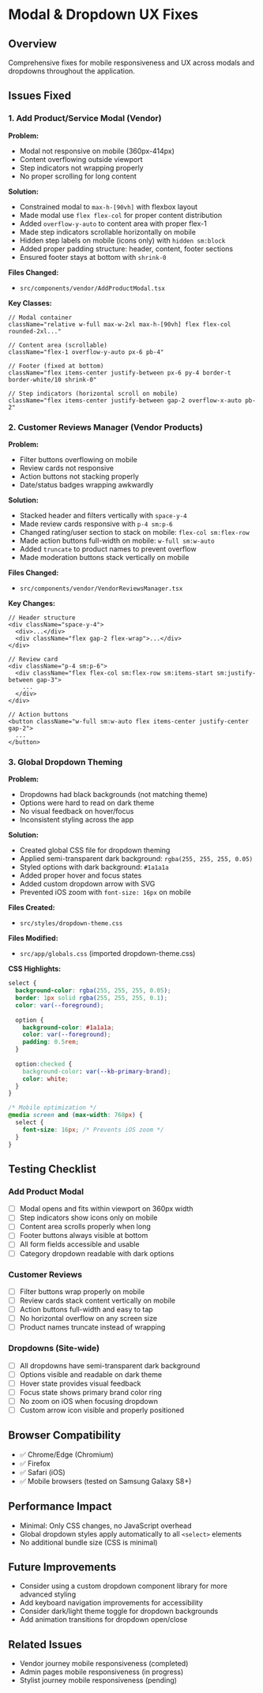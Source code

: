 # Modal & Dropdown UX Fixes

## Overview
Comprehensive fixes for mobile responsiveness and UX across modals and dropdowns throughout the application.

## Issues Fixed

### 1. Add Product/Service Modal (Vendor)
**Problem:**
- Modal not responsive on mobile (360px-414px)
- Content overflowing outside viewport
- Step indicators not wrapping properly
- No proper scrolling for long content

**Solution:**
- Constrained modal to `max-h-[90vh]` with flexbox layout
- Made modal use `flex flex-col` for proper content distribution
- Added `overflow-y-auto` to content area with proper flex-1
- Made step indicators scrollable horizontally on mobile
- Hidden step labels on mobile (icons only) with `hidden sm:block`
- Added proper padding structure: header, content, footer sections
- Ensured footer stays at bottom with `shrink-0`

**Files Changed:**
- `src/components/vendor/AddProductModal.tsx`

**Key Classes:**
```tsx
// Modal container
className="relative w-full max-w-2xl max-h-[90vh] flex flex-col rounded-2xl..."

// Content area (scrollable)
className="flex-1 overflow-y-auto px-6 pb-4"

// Footer (fixed at bottom)
className="flex items-center justify-between px-6 py-4 border-t border-white/10 shrink-0"

// Step indicators (horizontal scroll on mobile)
className="flex items-center justify-between gap-2 overflow-x-auto pb-2"
```

### 2. Customer Reviews Manager (Vendor Products)
**Problem:**
- Filter buttons overflowing on mobile
- Review cards not responsive
- Action buttons not stacking properly
- Date/status badges wrapping awkwardly

**Solution:**
- Stacked header and filters vertically with `space-y-4`
- Made review cards responsive with `p-4 sm:p-6`
- Changed rating/user section to stack on mobile: `flex-col sm:flex-row`
- Made action buttons full-width on mobile: `w-full sm:w-auto`
- Added `truncate` to product names to prevent overflow
- Made moderation buttons stack vertically on mobile

**Files Changed:**
- `src/components/vendor/VendorReviewsManager.tsx`

**Key Changes:**
```tsx
// Header structure
<div className="space-y-4">
  <div>...</div>
  <div className="flex gap-2 flex-wrap">...</div>
</div>

// Review card
<div className="p-4 sm:p-6">
  <div className="flex flex-col sm:flex-row sm:items-start sm:justify-between gap-3">
    ...
  </div>
</div>

// Action buttons
<button className="w-full sm:w-auto flex items-center justify-center gap-2">
  ...
</button>
```

### 3. Global Dropdown Theming
**Problem:**
- Dropdowns had black backgrounds (not matching theme)
- Options were hard to read on dark theme
- No visual feedback on hover/focus
- Inconsistent styling across the app

**Solution:**
- Created global CSS file for dropdown theming
- Applied semi-transparent dark background: `rgba(255, 255, 255, 0.05)`
- Styled options with dark background: `#1a1a1a`
- Added proper hover and focus states
- Added custom dropdown arrow with SVG
- Prevented iOS zoom with `font-size: 16px` on mobile

**Files Created:**
- `src/styles/dropdown-theme.css`

**Files Modified:**
- `src/app/globals.css` (imported dropdown-theme.css)

**CSS Highlights:**
```css
select {
  background-color: rgba(255, 255, 255, 0.05);
  border: 1px solid rgba(255, 255, 255, 0.1);
  color: var(--foreground);
  
  option {
    background-color: #1a1a1a;
    color: var(--foreground);
    padding: 0.5rem;
  }
  
  option:checked {
    background-color: var(--kb-primary-brand);
    color: white;
  }
}

/* Mobile optimization */
@media screen and (max-width: 768px) {
  select {
    font-size: 16px; /* Prevents iOS zoom */
  }
}
```

## Testing Checklist

### Add Product Modal
- [ ] Modal opens and fits within viewport on 360px width
- [ ] Step indicators show icons only on mobile
- [ ] Content area scrolls properly when long
- [ ] Footer buttons always visible at bottom
- [ ] All form fields accessible and usable
- [ ] Category dropdown readable with dark options

### Customer Reviews
- [ ] Filter buttons wrap properly on mobile
- [ ] Review cards stack content vertically on mobile
- [ ] Action buttons full-width and easy to tap
- [ ] No horizontal overflow on any screen size
- [ ] Product names truncate instead of wrapping

### Dropdowns (Site-wide)
- [ ] All dropdowns have semi-transparent dark background
- [ ] Options visible and readable on dark theme
- [ ] Hover state provides visual feedback
- [ ] Focus state shows primary brand color ring
- [ ] No zoom on iOS when focusing dropdown
- [ ] Custom arrow icon visible and properly positioned

## Browser Compatibility
- ✅ Chrome/Edge (Chromium)
- ✅ Firefox
- ✅ Safari (iOS)
- ✅ Mobile browsers (tested on Samsung Galaxy S8+)

## Performance Impact
- Minimal: Only CSS changes, no JavaScript overhead
- Global dropdown styles apply automatically to all `<select>` elements
- No additional bundle size (CSS is minimal)

## Future Improvements
- Consider using a custom dropdown component library for more advanced styling
- Add keyboard navigation improvements for accessibility
- Consider dark/light theme toggle for dropdown backgrounds
- Add animation transitions for dropdown open/close

## Related Issues
- Vendor journey mobile responsiveness (completed)
- Admin pages mobile responsiveness (in progress)
- Stylist journey mobile responsiveness (pending)
